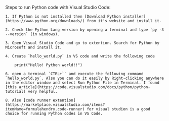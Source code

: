 Steps to run Python code with Visual Studio Code: 

    1. If Python is not installed then [Download Python installer](https://www.python.org/downloads/) from it's website and install it.
      
    2. Check the Python Lang version by opening a terminal and type `py -3 --version` (in windows).

    3. Open Visual Studio Code and go to extention. Search for Python by Microsoft and install it.

    4. Create `hello_world.py` in VS code and write the following code

        print("Hello! Python world!!")

    6. open a terminal `CTRL+`` and execute the following command `hello_world.py`. Also you can do it easily by Right-clicking anywhere in the editor window and select Run Python File in Terminal. I found [this article](https://code.visualstudio.com/docs/python/python-tutorial) very helpful.
       
    8. Also [code runner extention](https://marketplace.visualstudio.com/items?itemName=formulahendry.code-runner) for visual studion is a good choice for running Python codes in VS Code.

